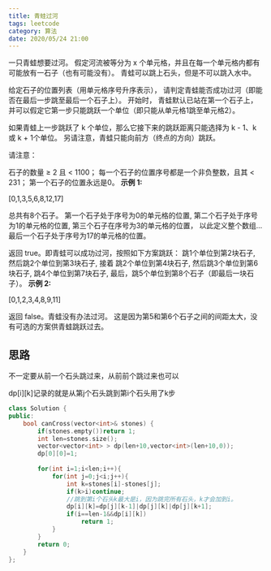 ```yaml
---
title: 青蛙过河
tags: leetcode
category: 算法
date: 2020/05/24 21:00
---
```


一只青蛙想要过河。 假定河流被等分为 x 个单元格，并且在每一个单元格内都有可能放有一石子（也有可能没有）。 青蛙可以跳上石头，但是不可以跳入水中。

给定石子的位置列表（用单元格序号升序表示）， 请判定青蛙能否成功过河（即能否在最后一步跳至最后一个石子上）。 开始时， 青蛙默认已站在第一个石子上，并可以假定它第一步只能跳跃一个单位（即只能从单元格1跳至单元格2）。

如果青蛙上一步跳跃了 k 个单位，那么它接下来的跳跃距离只能选择为 k - 1、k 或 k + 1个单位。 另请注意，青蛙只能向前方（终点的方向）跳跃。

请注意：

石子的数量 ≥ 2 且 < 1100；
每一个石子的位置序号都是一个非负整数，且其 < 231；
第一个石子的位置永远是0。
**示例 1:**

[0,1,3,5,6,8,12,17]

总共有8个石子。
第一个石子处于序号为0的单元格的位置, 第二个石子处于序号为1的单元格的位置,
第三个石子在序号为3的单元格的位置， 以此定义整个数组...
最后一个石子处于序号为17的单元格的位置。

返回 true。即青蛙可以成功过河，按照如下方案跳跃： 
跳1个单位到第2块石子, 然后跳2个单位到第3块石子, 接着 
跳2个单位到第4块石子, 然后跳3个单位到第6块石子, 
跳4个单位到第7块石子, 最后，跳5个单位到第8个石子（即最后一块石子）。
**示例 2:**

[0,1,2,3,4,8,9,11]

返回 false。青蛙没有办法过河。 
这是因为第5和第6个石子之间的间距太大，没有可选的方案供青蛙跳跃过去。

## 思路

不一定要从前一个石头跳过来，从前前个跳过来也可以

dp\[i][k]记录的就是从第j个石头跳到第i个石头用了k步

```c++
class Solution {
public:
    bool canCross(vector<int>& stones) {
        if(stones.empty())return 1;
        int len=stones.size();
        vector<vector<int> > dp(len+10,vector<int>(len+10,0));
        dp[0][0]=1;
        
        for(int i=1;i<len;i++){
            for(int j=0;j<i;j++){
                int k=stones[i]-stones[j];
                if(k>i)continue;
                //跳到第i个石头k最大是i，因为跳完所有石头，k才会加到i。
                dp[i][k]=dp[j][k-1]|dp[j][k]|dp[j][k+1];
                if(i==len-1&&dp[i][k])
                    return 1;
            }
        }
        return 0;
    }
};
```

